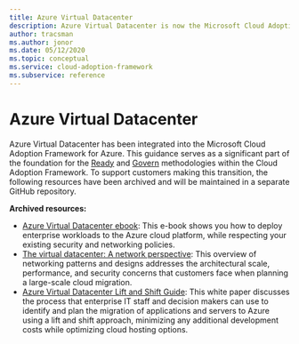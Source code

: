 ```yaml
---
title: Azure Virtual Datacenter
description: Azure Virtual Datacenter is now the Microsoft Cloud Adoption Framework for Azure. Learn about the resources available to support this transition.
author: tracsman
ms.author: jonor
ms.date: 05/12/2020
ms.topic: conceptual
ms.service: cloud-adoption-framework
ms.subservice: reference
---
```


<!-- docsTest:ignore "Azure Virtual Datacenter" -->
<!-- cSpell:ignore tracsman jonor -->

# Azure Virtual Datacenter

Azure Virtual Datacenter has been integrated into the Microsoft Cloud Adoption Framework for Azure. This guidance serves as a significant part of the foundation for the [Ready](../ready/index.md) and [Govern](../govern/index.md) methodologies within the Cloud Adoption Framework. To support customers making this transition, the following resources have been archived and will be maintained in a separate GitHub repository.

**Archived resources:**

- [Azure Virtual Datacenter ebook](https://raw.githubusercontent.com/microsoft/CloudAdoptionFramework/master/archive/vdc/Azure_Virtual_Datacenter.pdf): This e-book shows you how to deploy enterprise workloads to the Azure cloud platform, while respecting your existing security and networking policies.
- [The virtual datacenter: A network perspective](./networking-vdc.md): This overview of networking patterns and designs addresses the architectural scale, performance, and security concerns that customers face when planning a large-scale cloud migration.
- [Azure Virtual Datacenter Lift and Shift Guide](https://raw.githubusercontent.com/microsoft/CloudAdoptionFramework/master/archive/vdc/Azure_Virtual_Datacenter_Lift_and_Shift_Guide.pdf): This white paper discusses the process that enterprise IT staff and decision makers can use to identify and plan the migration of applications and servers to Azure using a lift and shift approach, minimizing any additional development costs while optimizing cloud hosting options.
